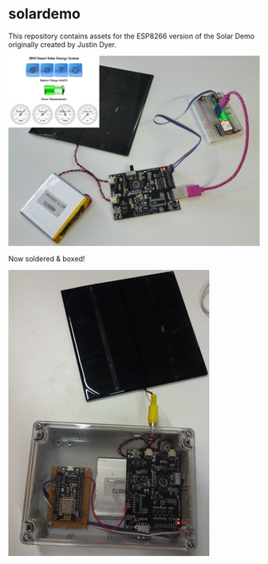 # solardemo
This repository contains assets for the ESP8266 version of the Solar Demo originally created by Justin Dyer.

![Solar](solardemo.jpg)

Now soldered & boxed!

![BoxedSolar](boxeddemo.jpg)


